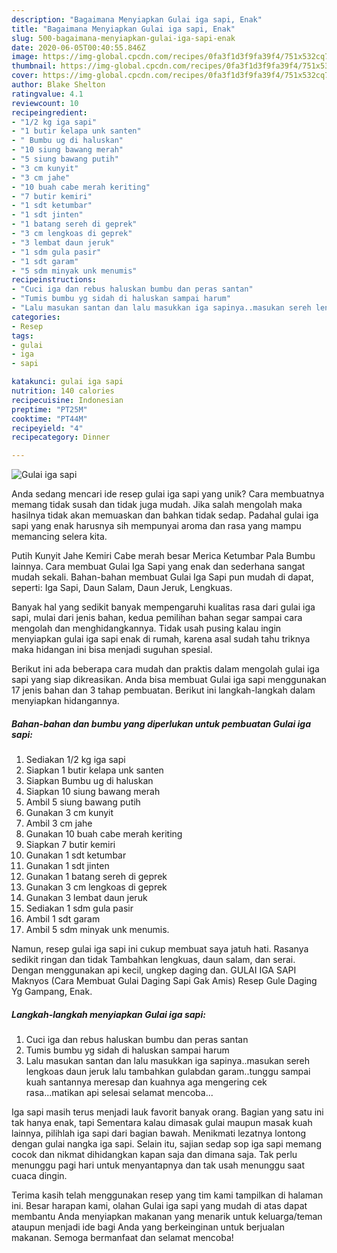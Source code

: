 ```yaml
---
description: "Bagaimana Menyiapkan Gulai iga sapi, Enak"
title: "Bagaimana Menyiapkan Gulai iga sapi, Enak"
slug: 500-bagaimana-menyiapkan-gulai-iga-sapi-enak
date: 2020-06-05T00:40:55.846Z
image: https://img-global.cpcdn.com/recipes/0fa3f1d3f9fa39f4/751x532cq70/gulai-iga-sapi-foto-resep-utama.jpg
thumbnail: https://img-global.cpcdn.com/recipes/0fa3f1d3f9fa39f4/751x532cq70/gulai-iga-sapi-foto-resep-utama.jpg
cover: https://img-global.cpcdn.com/recipes/0fa3f1d3f9fa39f4/751x532cq70/gulai-iga-sapi-foto-resep-utama.jpg
author: Blake Shelton
ratingvalue: 4.1
reviewcount: 10
recipeingredient:
- "1/2 kg iga sapi"
- "1 butir kelapa unk santen"
- " Bumbu ug di haluskan"
- "10 siung bawang merah"
- "5 siung bawang putih"
- "3 cm kunyit"
- "3 cm jahe"
- "10 buah cabe merah keriting"
- "7 butir kemiri"
- "1 sdt ketumbar"
- "1 sdt jinten"
- "1 batang sereh di geprek"
- "3 cm lengkoas di geprek"
- "3 lembat daun jeruk"
- "1 sdm gula pasir"
- "1 sdt garam"
- "5 sdm minyak unk menumis"
recipeinstructions:
- "Cuci iga dan rebus haluskan bumbu dan peras santan"
- "Tumis bumbu yg sidah di haluskan sampai harum"
- "Lalu masukan santan dan lalu masukkan iga sapinya..masukan sereh lengkoas daun jeruk lalu tambahkan gulabdan garam..tunggu sampai kuah santannya meresap dan kuahnya aga mengering cek rasa...matikan api selesai selamat mencoba..."
categories:
- Resep
tags:
- gulai
- iga
- sapi

katakunci: gulai iga sapi 
nutrition: 140 calories
recipecuisine: Indonesian
preptime: "PT25M"
cooktime: "PT44M"
recipeyield: "4"
recipecategory: Dinner

---
```



![Gulai iga sapi](https://img-global.cpcdn.com/recipes/0fa3f1d3f9fa39f4/751x532cq70/gulai-iga-sapi-foto-resep-utama.jpg)

Anda sedang mencari ide resep gulai iga sapi yang unik? Cara membuatnya memang tidak susah dan tidak juga mudah. Jika salah mengolah maka hasilnya tidak akan memuaskan dan bahkan tidak sedap. Padahal gulai iga sapi yang enak harusnya sih mempunyai aroma dan rasa yang mampu memancing selera kita.

Putih Kunyit Jahe Kemiri Cabe merah besar Merica Ketumbar Pala Bumbu lainnya. Cara membuat Gulai Iga Sapi yang enak dan sederhana sangat mudah sekali. Bahan-bahan membuat Gulai Iga Sapi pun mudah di dapat, seperti: Iga Sapi, Daun Salam, Daun Jeruk, Lengkuas.

Banyak hal yang sedikit banyak mempengaruhi kualitas rasa dari gulai iga sapi, mulai dari jenis bahan, kedua pemilihan bahan segar sampai cara mengolah dan menghidangkannya. Tidak usah pusing kalau ingin menyiapkan gulai iga sapi enak di rumah, karena asal sudah tahu triknya maka hidangan ini bisa menjadi suguhan spesial.


Berikut ini ada beberapa cara mudah dan praktis dalam mengolah gulai iga sapi yang siap dikreasikan. Anda bisa membuat Gulai iga sapi menggunakan 17 jenis bahan dan 3 tahap pembuatan. Berikut ini langkah-langkah dalam menyiapkan hidangannya.

<!--inarticleads1-->

##### Bahan-bahan dan bumbu yang diperlukan untuk pembuatan Gulai iga sapi:

1. Sediakan 1/2 kg iga sapi
1. Siapkan 1 butir kelapa unk santen
1. Siapkan  Bumbu ug di haluskan
1. Siapkan 10 siung bawang merah
1. Ambil 5 siung bawang putih
1. Gunakan 3 cm kunyit
1. Ambil 3 cm jahe
1. Gunakan 10 buah cabe merah keriting
1. Siapkan 7 butir kemiri
1. Gunakan 1 sdt ketumbar
1. Gunakan 1 sdt jinten
1. Gunakan 1 batang sereh di geprek
1. Gunakan 3 cm lengkoas di geprek
1. Gunakan 3 lembat daun jeruk
1. Sediakan 1 sdm gula pasir
1. Ambil 1 sdt garam
1. Ambil 5 sdm minyak unk menumis.


Namun, resep gulai iga sapi ini cukup membuat saya jatuh hati. Rasanya sedikit ringan dan tidak Tambahkan lengkuas, daun salam, dan serai. Dengan menggunakan api kecil, ungkep daging dan. GULAI IGA SAPI Maknyos (Cara Membuat Gulai Daging Sapi Gak Amis) Resep Gule Daging Yg Gampang, Enak. 

<!--inarticleads2-->

##### Langkah-langkah menyiapkan Gulai iga sapi:

1. Cuci iga dan rebus haluskan bumbu dan peras santan
1. Tumis bumbu yg sidah di haluskan sampai harum
1. Lalu masukan santan dan lalu masukkan iga sapinya..masukan sereh lengkoas daun jeruk lalu tambahkan gulabdan garam..tunggu sampai kuah santannya meresap dan kuahnya aga mengering cek rasa...matikan api selesai selamat mencoba...


Iga sapi masih terus menjadi lauk favorit banyak orang. Bagian yang satu ini tak hanya enak, tapi Sementara kalau dimasak gulai maupun masak kuah lainnya, pilihlah iga sapi dari bagian bawah. Menikmati lezatnya lontong dengan gulai nangka iga sapi. Selain itu, sajian sedap sop iga sapi memang cocok dan nikmat dihidangkan kapan saja dan dimana saja. Tak perlu menunggu pagi hari untuk menyantapnya dan tak usah menunggu saat cuaca dingin. 

Terima kasih telah menggunakan resep yang tim kami tampilkan di halaman ini. Besar harapan kami, olahan Gulai iga sapi yang mudah di atas dapat membantu Anda menyiapkan makanan yang menarik untuk keluarga/teman ataupun menjadi ide bagi Anda yang berkeinginan untuk berjualan makanan. Semoga bermanfaat dan selamat mencoba!
